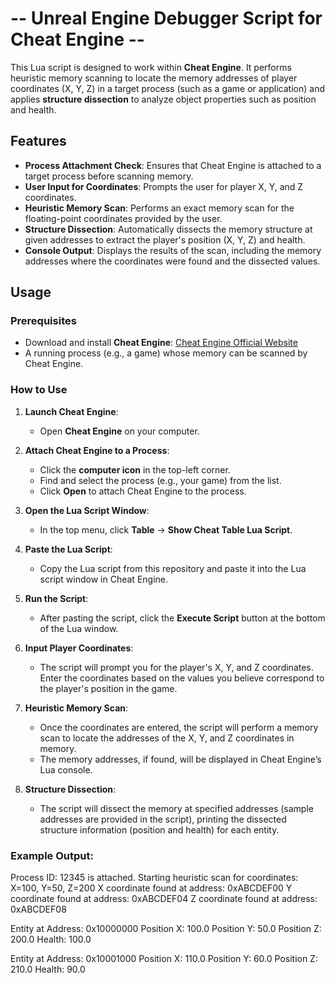 # -- Unreal Engine Debugger Script for Cheat Engine --

This Lua script is designed to work within **Cheat Engine**. It performs heuristic memory scanning to locate the memory addresses of player coordinates (X, Y, Z) in a target process (such as a game or application) and applies **structure dissection** to analyze object properties such as position and health.

## Features

- **Process Attachment Check**: Ensures that Cheat Engine is attached to a target process before scanning memory.
- **User Input for Coordinates**: Prompts the user for player X, Y, and Z coordinates.
- **Heuristic Memory Scan**: Performs an exact memory scan for the floating-point coordinates provided by the user.
- **Structure Dissection**: Automatically dissects the memory structure at given addresses to extract the player's position (X, Y, Z) and health.
- **Console Output**: Displays the results of the scan, including the memory addresses where the coordinates were found and the dissected values.

## Usage

### Prerequisites
- Download and install **Cheat Engine**: [Cheat Engine Official Website](https://cheatengine.org/)
- A running process (e.g., a game) whose memory can be scanned by Cheat Engine.

### How to Use

1. **Launch Cheat Engine**:
   - Open **Cheat Engine** on your computer.

2. **Attach Cheat Engine to a Process**:
   - Click the **computer icon** in the top-left corner.
   - Find and select the process (e.g., your game) from the list.
   - Click **Open** to attach Cheat Engine to the process.

3. **Open the Lua Script Window**:
   - In the top menu, click **Table** → **Show Cheat Table Lua Script**.

4. **Paste the Lua Script**:
   - Copy the Lua script from this repository and paste it into the Lua script window in Cheat Engine.

5. **Run the Script**:
   - After pasting the script, click the **Execute Script** button at the bottom of the Lua window.

6. **Input Player Coordinates**:
   - The script will prompt you for the player's X, Y, and Z coordinates. Enter the coordinates based on the values you believe correspond to the player's position in the game.

7. **Heuristic Memory Scan**:
   - Once the coordinates are entered, the script will perform a memory scan to locate the addresses of the X, Y, and Z coordinates in memory.
   - The memory addresses, if found, will be displayed in Cheat Engine’s Lua console.

8. **Structure Dissection**:
   - The script will dissect the memory at specified addresses (sample addresses are provided in the script), printing the dissected structure information (position and health) for each entity.

### Example Output:
Process ID: 12345 is attached.
Starting heuristic scan for coordinates: X=100, Y=50, Z=200
X coordinate found at address: 0xABCDEF00
Y coordinate found at address: 0xABCDEF04
Z coordinate found at address: 0xABCDEF08

Entity at Address: 0x10000000
Position X: 100.0
Position Y: 50.0
Position Z: 200.0
Health: 100.0

Entity at Address: 0x10001000
Position X: 110.0
Position Y: 60.0
Position Z: 210.0
Health: 90.0
